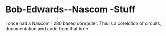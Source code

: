 # Bob-Edwards--Nascom -Stuff
 I once had a Nascom 1  z80 based computer. This is a colelction of circuits, documentation and code from that time
